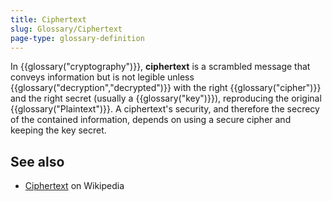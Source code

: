 ```yaml
---
title: Ciphertext
slug: Glossary/Ciphertext
page-type: glossary-definition
---
```




In {{glossary("cryptography")}}, **ciphertext** is a scrambled message that conveys information but is not legible unless {{glossary("decryption","decrypted")}} with the right {{glossary("cipher")}} and the right secret (usually a {{glossary("key")}}), reproducing the original {{glossary("Plaintext")}}. A ciphertext's security, and therefore the secrecy of the contained information, depends on using a secure cipher and keeping the key secret.

## See also

- [Ciphertext](https://en.wikipedia.org/wiki/Ciphertext) on Wikipedia
